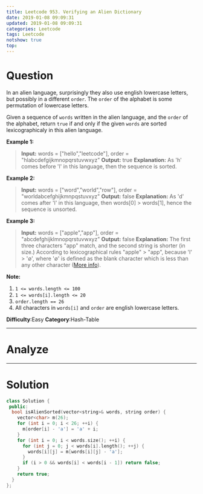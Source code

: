 ```yaml
---
title: Leetcode 953. Verifying an Alien Dictionary
date: 2019-01-08 09:09:31
updated: 2019-01-08 09:09:31
categories: Leetcode
tags: Leetcode
notshow: true
top:
---
```


# Question

In an alien language, surprisingly they also use english lowercase letters, but possibly in a different  `order`. The `order`  of the alphabet is some permutation of lowercase letters.

Given a sequence of  `words` written in the alien language, and the  `order`  of the alphabet, return  `true`  if and only if the given  `words` are sorted lexicographicaly in this alien language.

**Example 1:**

> **Input:** words = ["hello","leetcode"], order = "hlabcdefgijkmnopqrstuvwxyz"
> **Output:** true
> **Explanation:** As 'h' comes before 'l' in this language, then the sequence is sorted.

**Example 2:**

> **Input:** words = ["word","world","row"], order = "worldabcefghijkmnpqstuvxyz"
> **Output:** false
> **Explanation:** As 'd' comes after 'l' in this language, then words[0] > words[1], hence the sequence is unsorted.

**Example 3:**

> **Input:** words = ["apple","app"], order = "abcdefghijklmnopqrstuvwxyz"
> **Output:** false **Explanation:** The first three characters "app" match, and the second string is shorter (in size.) According to lexicographical rules "apple" > "app", because 'l' > '∅', where '∅' is defined as the blank character which is less than any other character ([More info](https://en.wikipedia.org/wiki/Lexicographical_order)).

**Note:**

1. `1 <= words.length <= 100`
2. `1 <= words[i].length <= 20`
3. `order.length == 26`
4. All characters in  `words[i]`  and  `order`  are english lowercase letters.

**Difficulty**:Easy
**Category**:Hash-Table

<!-- more -->

------------

# Analyze

------------

# Solution

```cpp
class Solution {
 public:
  bool isAlienSorted(vector<string>& words, string order) {
    vector<char> m(26);
    for (int i = 0; i < 26; ++i) {
      m[order[i] - 'a'] = 'a' + i;
    }
    for (int i = 0; i < words.size(); ++i) {
      for (int j = 0; j < words[i].length(); ++j) {
        words[i][j] = m[words[i][j] - 'a'];
      }
      if (i > 0 && words[i] < words[i - 1]) return false;
    }
    return true;
  }
};
```
